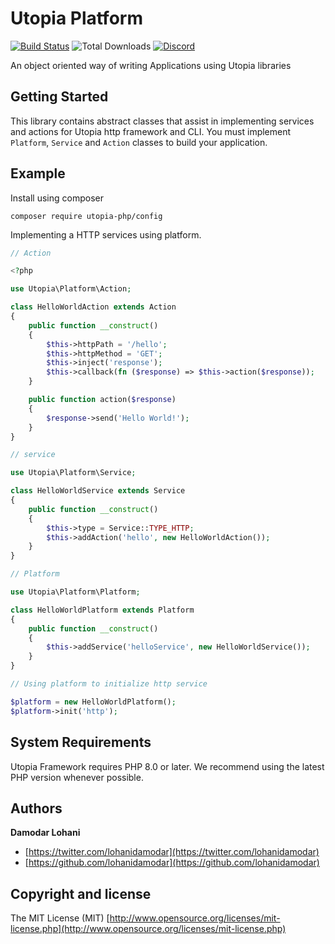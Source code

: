 # Utopia Platform

[![Build Status](https://travis-ci.org/utopia-php/platform.svg?branch=master)](https://travis-ci.com/utopia-php/platform)
![Total Downloads](https://img.shields.io/packagist/dt/utopia-php/platform.svg)
[![Discord](https://img.shields.io/discord/564160730845151244?label=discord)](https://appwrite.io/discord)

An object oriented way of writing Applications using Utopia libraries

## Getting Started

This library contains abstract classes that assist in implementing services and actions for Utopia http framework and CLI. You must implement `Platform`, `Service` and `Action` classes to build your application.

## Example

Install using composer

```
composer require utopia-php/config
```

Implementing a HTTP services using platform.

```php
// Action

<?php

use Utopia\Platform\Action;

class HelloWorldAction extends Action
{
    public function __construct()
    {
        $this->httpPath = '/hello';
        $this->httpMethod = 'GET';
        $this->inject('response');
        $this->callback(fn ($response) => $this->action($response));
    }

    public function action($response)
    {
        $response->send('Hello World!');
    }
}

// service

use Utopia\Platform\Service;

class HelloWorldService extends Service
{
    public function __construct()
    {
        $this->type = Service::TYPE_HTTP;
        $this->addAction('hello', new HelloWorldAction());
    }
}

// Platform

use Utopia\Platform\Platform;

class HelloWorldPlatform extends Platform
{
    public function __construct()
    {
        $this->addService('helloService', new HelloWorldService());
    }
}

// Using platform to initialize http service

$platform = new HelloWorldPlatform();
$platform->init('http');

```

## System Requirements

Utopia Framework requires PHP 8.0 or later. We recommend using the latest PHP version whenever possible.

## Authors

**Damodar Lohani**

+ [https://twitter.com/lohanidamodar](https://twitter.com/lohanidamodar)
+ [https://github.com/lohanidamodar](https://github.com/lohanidamodar)

## Copyright and license

The MIT License (MIT) [http://www.opensource.org/licenses/mit-license.php](http://www.opensource.org/licenses/mit-license.php)
